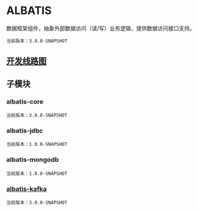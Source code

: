 # ALBATIS
数据框架组件，抽象外部数据访问（读/写）业务逻辑，提供数据访问接口支持。

	当前版本：3.0.0-SNAPSHOT
## [开发线路图](!resources/ROADMAP.md)
## 子模块
### albatis-core
	当前版本：3.0.0-SNAPSHOT
### albatis-jdbc
	当前版本：1.0.0-SNAPSHOT
### albatis-mongodb
	当前版本：1.0.0-SNAPSHOT
### [albatis-kafka](kafka)
	当前版本：3.0.0-SNAPSHOT
